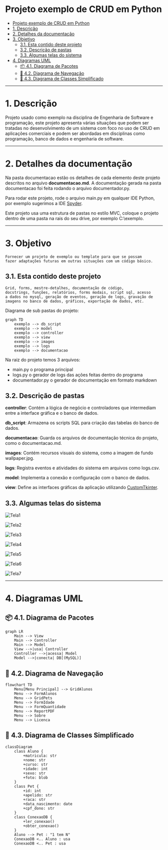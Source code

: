 # Projeto exemplo de CRUD em Python

- [Projeto exemplo de CRUD em Python](#projeto-exemplo-de-crud-em-python)
- [1. Descrição](#1-descrição)
- [2. Detalhes da documentação](#2-detalhes-da-documentação)
- [3. Objetivo](#3-objetivo)
  - [3.1. Esta contido deste projeto](#31-esta-contido-deste-projeto)
  - [3.2. Descrição de pastas](#32-descrição-de-pastas)
  - [3.3. Algumas telas do sistema](#33-algumas-telas-do-sistema)
- [4. Diagramas UML](#4-diagramas-uml)
  - [📦 4.1. Diagrama de Pacotes](#-41-diagrama-de-pacotes)
  - [🧭 4.2. Diagrama de Navegação](#-42-diagrama-de-navegação)
  - [🧱 4.3. Diagrama de Classes Simplificado](#-43-diagrama-de-classes-simplificado)


---
# 1. Descrição

Projeto usado como exemplo na disciplina de Engenharia de Software e programação, este projeto apresenta várias situações que podem ser tratadas no desenvolvimento de um sistema com foco no uso de CRUD em aplicações comerciais e podem ser abordadas em disciplinas como programação, banco de dados e engenharia de software.

---
# 2. Detalhes da documentação

Na pasta documentacao estão os detalhes de cada elemento deste projeto descritos no arquivo **documentacao.md**. A documentação gerada na pasta documentacao foi feita rodando o arquivo documentador.py.

Para rodar este projeto, rode o arquivo main.py em qualquer IDE Python, por exemplo sugerimos a IDE [Spyder](https://www.spyder-ide.org/).

Este projeto usa uma estrutura de pastas no estilo MVC, coloque o projeto dentro de uma pasta na rais do seu drive, por exemplo C:\exemplo.

---
# 3. Objetivo

```
Fornecer um projeto de exemplo ou template para que se possam 
fazer adaptações futuras em outras situações com um código básico.
```

## 3.1. Esta contido deste projeto

```
Grid, forms, mestre-detalhes, documentação de código, 
docstrings, funções, relatórios, forms modais, script sql, acesso 
a dados no mysql, geração de eventos, geração de logs, gravação de 
imagens no banco de dados, gráficos, exportação de dados, etc.
```

Diagrama de sub pastas do projeto:

```mermaid
graph TD
    exemplo --> db_script
    exemplo --> model
    exemplo --> controller
    exemplo --> view
    exemplo --> images
    exemplo --> logs
    exemplo --> documentacao
```

Na raiz do projeto temos 3 arquivos:

* main.py o programa principal
* logs.py o gerador de logs das ações feitas dentro do programa
* documentador.py o gerador de documentação em formato markdown

## 3.2. Descrição de pastas

**controller**: Contém a lógica de negócio e controladores que intermediam entre a interface gráfica e o banco de dados.

**db_script**: Armazena os scripts SQL para criação das tabelas do banco de dados.

**documentacao**: Guarda os arquivos de documentação técnica do projeto, como o documentacao.md.

**images**: Contém recursos visuais do sistema, como a imagem de fundo wallpaper.jpg.

**logs**: Registra eventos e atividades do sistema em arquivos como logs.csv.

**model**: Implementa a conexão e configuração com o banco de dados.

**view**: Define as interfaces gráficas da aplicação utilizando [CustomTkinter](https://github.com/TomSchimansky/CustomTkinter).

## 3.3. Algumas telas do sistema

![Tela1](https://github.com/monteiro74/exemplo_python/blob/main/documentacao/tela1.PNG)

![Tela2](https://github.com/monteiro74/exemplo_python/blob/main/documentacao/tela2.PNG)

![Tela3](https://github.com/monteiro74/exemplo_python/blob/main/documentacao/tela3.png)

![Tela4](https://github.com/monteiro74/exemplo_python/blob/main/documentacao/tela4.png)

![Tela5](https://github.com/monteiro74/exemplo_python/blob/main/documentacao/tela5.png)

![Tela6](https://github.com/monteiro74/exemplo_python/blob/main/documentacao/tela6.png)

![Tela7](https://github.com/monteiro74/exemplo_python/blob/main/documentacao/tela7.png)

---
# 4. Diagramas UML

## 📦 4.1. Diagrama de Pacotes

```mermaid
graph LR
    Main --> View
    Main --> Controller
    Main --> Model
    View -->|usa| Controller
    Controller -->|acessa| Model
    Model -->|conecta| DB[(MySQL)]
```

## 🧭 4.2. Diagrama de Navegação

```mermaid
flowchart TD
    Menu[Menu Principal] --> GridAlunos
    Menu --> FormAlunos
    Menu --> GridPets
    Menu --> FormIdade
    Menu --> FormQuantidade
    Menu --> ReportPDF
    Menu --> Sobre
    Menu --> Licenca
```

## 🧱 4.3. Diagrama de Classes Simplificado

```mermaid
classDiagram
    class Aluno {
        +matricula: str
        +nome: str
        +curso: str
        +idade: int
        +sexo: str
        +foto: blob
    }
    class Pet {
        +id: int
        +apelido: str
        +raca: str
        +data_nascimento: date
        +cpf_dono: str
    }
    class ConexaoDB {
        +ler_conexao()
        +obter_conexao()
    }
    Aluno --> Pet : "1 tem N"
    ConexaoDB <.. Aluno : usa
    ConexaoDB <.. Pet : usa
```

